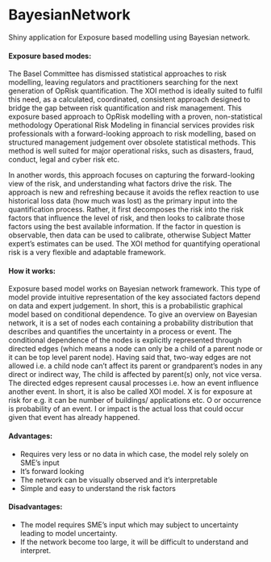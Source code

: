 # BayesianNetwork
Shiny application for Exposure based modelling using Bayesian network.

#### Exposure based modes:
The Basel Committee has dismissed statistical approaches to risk modelling, leaving regulators and practitioners searching for the 
next generation of OpRisk quantification. The XOI method is ideally suited to fulfil this need, as a calculated, coordinated, 
consistent approach designed to bridge the gap between risk quantification and risk management. This exposure based approach to 
OpRisk modelling with a proven, non-statistical methodology Operational Risk Modeling in financial services provides risk professionals
with a forward-looking approach to risk modelling, based on structured management judgement over obsolete statistical methods. 
This method is well suited for major operational risks, such as disasters, fraud, conduct, legal and cyber risk etc.

In another words, this approach focuses on capturing the forward-looking view of the risk, and understanding what factors drive 
the risk. The approach is new and refreshing because it avoids the reflex reaction to use historical loss data (how much was lost) 
as the primary input into the quantification process. Rather, it first decomposes the risk into the risk factors that influence the 
level of risk, and then looks to calibrate those factors using the best available information. If the factor in question is observable, 
then data can be used to calibrate, otherwise Subject Matter expert’s estimates can be used. The XOI method for quantifying operational 
risk is a very flexible and adaptable framework.

#### How it works:
Exposure based model works on Bayesian network framework. This type of model provide intuitive representation of the key associated 
factors depend on data and expert judgement. In short, this is a probabilistic graphical model based on conditional dependence. 
To give an overview on Bayesian network, it is a set of nodes each containing a probability distribution that describes and quantifies 
the uncertainty in a process or event. The conditional dependence of the nodes is explicitly represented through directed edges 
(which means a node can only be a child of a parent node or it can be top level parent node). Having said that, two-way edges are 
not allowed i.e. a child node can’t affect its parent or grandparent’s nodes in any direct or indirect way, The child is affected by 
parent(s) only, not vice versa. The directed edges represent causal processes i.e. how an event influence another event. In short, 
it is also be called XOI model. X is for exposure at risk for e.g. it can be number of buildings/ applications etc. O or occurrence 
is probability of an event. I or impact is the actual loss that could occur given that event has already happened.

#### Advantages:
-	Requires very less or no data in which case, the model rely solely on SME’s input
-	It’s forward looking
-	The network can be visually observed and it’s interpretable
-	Simple and easy to understand the risk factors

#### Disadvantages:
-	The model requires SME’s input which may subject to uncertainty leading to model uncertainty. 
-   If the network become too large, it will be difficult to understand and interpret.

